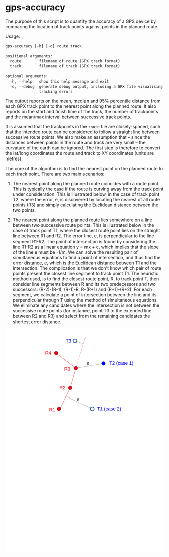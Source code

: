 # gps-accuracy
The purpose of this script is to quantify the accuracy of a GPS device by
comparing the location of track points against points in the planned route.

Usage:
```
gps-accuracy [-h] [-d] route track

positional arguments:
  route        filename of route (GPX track format)
  track        filename of track (GPX track format)

optional arguments:
  -h, --help   show this help message and exit
  -d, --debug  generate debug output, including a GPX file visualising
               tracking errors
```
The output reports on the mean, median and 95% percentile distance from each GPX
track point to the nearest point along the planned route. It also reports on the
start and finish time of the track, the number of trackpoints and the mean/max
interval between successive track points. 

It is assumed that the trackpoints in the `route` file are closely-spaced, such
that the intended route can be considered to follow a straight line between
successive route points. We also make an assumption that &ndash; since the distances
between points in the route and track are very small &ndash; the curvature of the
earth can be ignored. The first step is therefore to convert the lat/long
coordinates the route and track to XY coordinates (units are metres).

The core of the algorithm is to find the nearest point on the planned route to
each track point. There are two main scenarios:

1. The nearest point along the planned route coincides with a route point. This
   is typically the case if the route is curving away from the track point under
   consideration. This is illustrated below, in the case of track point T2,
   where the error, e, is discovered by locating the nearest of all route points
   (R3) and simply calculating the Euclidean distance between the two points. 
  
2. The nearest point along the planned route lies somewhere on a line between
   two successive route points. This is illustrated below in the case of track
   point T1, where the closest route point lies on the straight line between R1
   and R2. The error line, e, is perpendicular to the line segment R1-R2. The
   point of intersection is found by considering the line R1-R2 as a linear
   equation y = mx + c, which implies that the slope of the line e must be -1/m.
   We can solve the resulting pair of simultaneous equations to find a point of
   intersection, and thus find the error distance, e, which is the Euclidean
   distance between T1 and the intersection. The complication is that we don't
   know which pair of route points present the closest line segment to track
   point T1. The heuristic method used, is to find the closest route point, R,
   to track point T, then consider line segments between R and its two
   predecessors and two successors: (R-2)-(R-1),  (R-1)-R, R-(R+1) and
   (R+1)-(R+2). For each segment, we calculate a point of intersection between
   the line and its perpendicular through T using the method of simultaneous
   equations. We eliminate any candidates where the intersection is not between
   the successive route points (for instance, point T3 to the extended line
   between R2 and R3) and select from the remaining candidates the shortest
   error distance.

![Error calculation](./error-illustration.svg)

